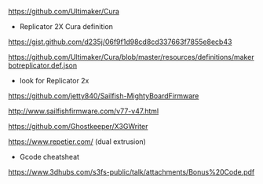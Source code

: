 https://github.com/Ultimaker/Cura

* Replicator 2X Cura definition  

https://gist.github.com/d235j/06f9f1d98cd8cd337663f7855e8ecb43

https://github.com/Ultimaker/Cura/blob/master/resources/definitions/makerbotreplicator.def.json

* look for Replicator 2x

https://github.com/jetty840/Sailfish-MightyBoardFirmware

http://www.sailfishfirmware.com/v77-v47.html

https://github.com/Ghostkeeper/X3GWriter

https://www.repetier.com/ (dual extrusion)

* Gcode cheatsheat

https://www.3dhubs.com/s3fs-public/talk/attachments/Bonus%20Code.pdf
